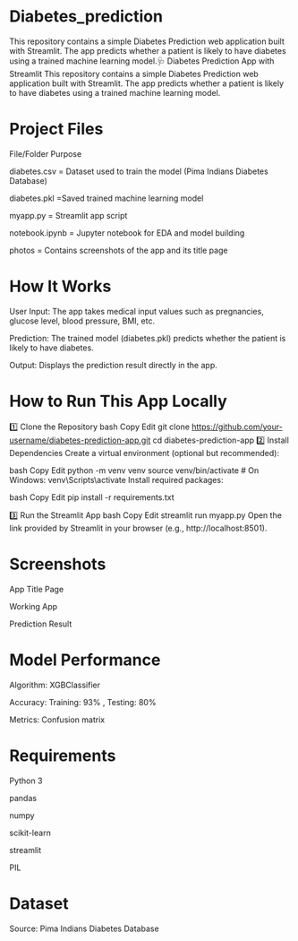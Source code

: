 # Diabetes_prediction
This repository contains a simple Diabetes Prediction web application built with Streamlit. The app predicts whether a patient is likely to have diabetes using a trained machine learning model.🩺 Diabetes Prediction App with Streamlit
This repository contains a simple Diabetes Prediction web application built with Streamlit. The app predicts whether a patient is likely to have diabetes using a trained machine learning model.

# Project Files
File/Folder   Purpose

diabetes.csv = Dataset used to train the model (Pima Indians Diabetes Database)

diabetes.pkl	=Saved trained machine learning model

myapp.py = Streamlit app script

notebook.ipynb	= Jupyter notebook for EDA and model building

photos      =	Contains screenshots of the app and its title page

# How It Works
User Input: The app takes medical input values such as pregnancies, glucose level, blood pressure, BMI, etc.

Prediction: The trained model (diabetes.pkl) predicts whether the patient is likely to have diabetes.

Output: Displays the prediction result directly in the app.

# How to Run This App Locally
1️⃣ Clone the Repository
bash
Copy
Edit
git clone https://github.com/your-username/diabetes-prediction-app.git
cd diabetes-prediction-app
2️⃣ Install Dependencies
Create a virtual environment (optional but recommended):

bash
Copy
Edit
python -m venv venv
source venv/bin/activate  # On Windows: venv\Scripts\activate
Install required packages:

bash
Copy
Edit
pip install -r requirements.txt

3️⃣ Run the Streamlit App
bash
Copy
Edit
streamlit run myapp.py
Open the link provided by Streamlit in your browser (e.g., http://localhost:8501).

# Screenshots

App Title Page 

Working App

Prediction Result

# Model Performance
Algorithm: XGBClassifier

Accuracy: Training: 93% , Testing: 80%

Metrics: Confusion matrix

# Requirements
Python 3

pandas

numpy

scikit-learn

streamlit

PIL

# Dataset
Source: Pima Indians Diabetes Database
